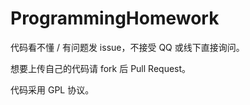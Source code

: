 # ProgrammingHomework

代码看不懂 / 有问题发 issue，不接受 QQ 或线下直接询问。

想要上传自己的代码请 fork 后 Pull Request。

代码采用 GPL 协议。
